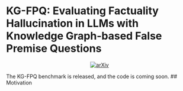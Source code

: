 # KG-FPQ: Evaluating Factuality Hallucination in LLMs with Knowledge Graph-based False Premise Questions
<p align="center">
  <a href="https://arxiv.org/abs/2407.05868">
    <img src="https://img.shields.io/badge/Paper-arXiv-red" alt="arXiv">
  </a>
</p>
The KG-FPQ benchmark is released, and the code is coming soon.
## Motivation
